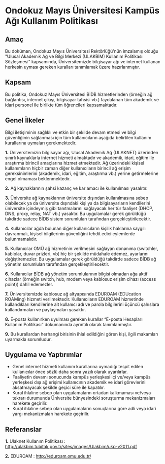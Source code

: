 Ondokuz Mayıs Üniversitesi Kampüs Ağı Kullanım Politikası
=========================================================

Amaç
----

Bu doküman, Ondokuz Mayıs Üniversitesi Rektörlüğü’nün imzalamış olduğu "Ulusal Akademik Ağ ve Bilgi Merkezi (ULAKBİM) Kullanım Politikası Sözleşmesi" kapsamında, Üniversitemizde bilgisayar ağı ve internet kullanan herkesin uyması gereken kuralları tanımlamak üzere hazırlanmıştır.

Kapsam
-------

Bu politika, Ondokuz Mayıs Üniversitesi BİDB hizmetlerinden (örneğin ağ bağlantısı, internet çıkışı, bilgisayar tahsisi vb.) faydalanan tüm akademik ve idari personel ile birlikte tüm öğrencileri kapsamaktadır.

Genel İlkeler
-------------

Bilgi iletişiminin sağlıklı ve etkin bir şekilde devam etmesi ve bilgi güvenliğinin sağlanması için tüm kullanıcıların aşağıda belirtilen kullanım kurallarına uymaları gerekmektedir. 

**1.** Üniversitemizin bilgisayar ağı, Ulusal Akademik Ağ (ULAKNET) üzerinden sınırlı kaynaklarla internet hizmeti almaktadır ve akademik, idari, eğitim ile araştırma birincil amaçlarına hizmet etmektedir. Ağ üzerindeki kişisel kullanımların hiçbir zaman diğer kullanıcıların birincil ağ erişim gereksinimlerini (akademik, idari, eğitim, araştırma vb.) yerine getirmelerine engel olmaması beklenmektedir.

**2.** Ağ kaynaklarının şahsi kazanç ve kar amacı ile kullanılması yasaktır.

**3.** Üniversite ağ kaynaklarının üniversite dışından kullanılmasına sebep olabilecek ya da üniversite dışındaki kişi ya da bilgisayarların kendilerini üniversite içindeymiş gibi tanıtmalarını sağlayacak her tür faaliyet (DHCP, DNS, proxy, relay, NAT vb.) yasaktır. Bu uygulamalar gerek görüldüğü takdirde sadece BİDB sistem sorumluları tarafından gerçekleştirilecektir.

**4.** Kullanıcılar ağda bulunan diğer kullanıcıların kişilik haklarına saygılı davranmalı, kişisel bilgilerinin güvenliğini tehdit edici eylemlerde bulunmamalıdır.

**5.** Kullanıcılar OMÜ ağ hizmetinin verilmesini sağlayan donanıma (switchler, kablolar, duvar prizleri, vb) hiç bir şekilde müdahale edemez, ayarlarını değiştiremezler. Bu uygulamalar gerek görüldüğü takdirde sadece BİDB ağ yönetim sorumluları tarafından gerçekleştirilecektir.

**6.** Kullanıcılar BİDB ağ yönetim sorumlularının bilgisi olmadan ağa aktif cihazlar (örneğin switch, hub, modem veya kablosuz erişim cihazı (access point)) dahil edemezler.

**7.** Üniversitemizde kablosuz ağ altyapısında EDUROAM (EDUcation ROAMing) hizmeti verilmektedir. Kullanıcıların EDUROAM hizmetinde kullandıkları kendilerine ait kullanıcı adı ve parola bilgilerini üçüncü şahıslara kullandırmaları ve paylaşmaları yasaktır.

**8.**  E-posta kullanırken uyulması gereken kurallar “E-posta Hesapları Kullanım Politikası” dokümanında ayrıntılı olarak tanımlanmıştır.

**9.** Bu kurallardan herhangi birisinin ihlal edildiğini gören kişi, ilgili makamları uyarmakla sorumludur.

Uygulama ve Yaptırımlar
-----------------------

+ Genel internet hizmeti kullanım kurallarına uymadığı tespit edilen kullanıcılar önce sözlü daha sonra yazılı olarak uyarılırlar. 
+ Faaliyetin devamı sonucunda kampüs yerleşkesi içi ve/veya kampüs yerleşkesi dışı ağ erişimi kullanıcının akademik ve idari görevlerini aksatmayacak şekilde geçici süre ile kapatılır. 
+ Kural ihlaline sebep olan uygulamaların ortadan kalkmaması ve/veya tekrarı durumunda Üniversite bünyesindeki soruşturma mekanizmaları harekete geçirilir.
+ Kural ihlaline sebep olan uygulamaların sonuçlarına göre adli veya idari yargı mekanizmaları harekete geçirilir.

Referanslar
-----------

**1.** Ulaknet Kullanım Politikası : http://ulakbim.tubitak.gov.tr/sites/images/Ulakbim/ukp-v2011.pdf

**2.** EDUROAM : http://eduroam.omu.edu.tr/ 
